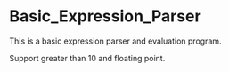 Basic_Expression_Parser
=========

This is a basic expression parser and evaluation program.

Support greater than 10 and floating point.
